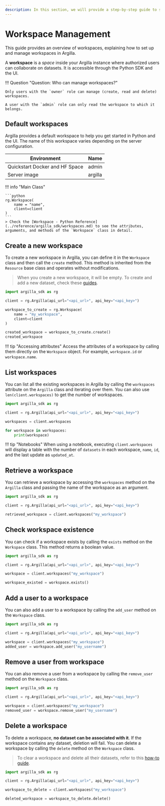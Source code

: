 ```yaml
---
description: In this section, we will provide a step-by-step guide to show how to manage workspaces.
---
```


# Workspace Management

This guide provides an overview of workspaces, explaining how to set up and manage workspaces in Argilla.

A **workspace** is a *space* inside your Argilla instance where authorized users can collaborate on datasets. It is accessible through the Python SDK and the UI.

!!! Question "Question: Who can manage workspaces?"

    Only users with the `owner` role can manage (create, read and delete) workspaces.

    A user with the `admin` role can only read the workspace to which it belongs.

## Default workspaces

Argilla provides a default workspace to help you get started in Python and the UI. The name of this workspace varies depending on the server configuration.

| Environment                   | Name | 
|-------------------------------|----------|
| Quickstart Docker and HF Space | admin    | 
| Server image                  | argilla  |

!!! info "Main Class"

    ```python
    rg.Workspace(
        name = "name",
        client=client
    )
    ```
    > Check the [Workspace - Python Reference](../reference/argilla_sdk/workspaces.md) to see the attributes, arguments, and methods of the `Workspace` class in detail.

## Create a new workspace

To create a new workspace in Argilla, you can define it in the `Workspace` class and then call the `create` method. This method is inherited from the `Resource` base class and operates without modifications.

> When you create a new workspace, it will be empty. To create and add a new dataset, check these [guides](../dataset.md).

```python
import argilla_sdk as rg

client = rg.Argilla(api_url="<api_url>", api_key="<api_key>")

workspace_to_create = rg.Workspace(
    name = "my_workspace",
    client=client
)

created_workspace = workspace_to_create.create()
created_workspace
```
!!! tip "Accessing attributes"
    Access the attributes of a workspace by calling them directly on the `Workspace` object. For example, `workspace.id` or `workspace.name`.

## List workspaces

You can list all the existing workspaces in Argilla by calling the `workspaces` attribute on the `Argilla` class and iterating over them. You can also use `len(client.workspaces)` to get the number of workspaces.

```python
import argilla_sdk as rg

client = rg.Argilla(api_url="<api_url>", api_key="<api_key>")

workspaces = client.workspaces

for workspace in workspaces:
    print(workspace)
```
!!! tip "Notebooks"
    When using a notebook, executing `client.workspaces` will display a table with the number of `datasets` in each workspace, `name`, `id`, and the last update as `updated_at`.

## Retrieve a workspace

You can retrieve a workspace by accessing the `workspaces` method on the `Argilla` class and passing the name of the workspace as an argument.

```python
import argilla_sdk as rg

client = rg.Argilla(api_url="<api_url>", api_key="<api_key>")

retrieved_workspace = client.workspaces("my_workspace")
```

## Check workspace existence

You can check if a workspace exists by calling the `exists` method on the `Workspace` class. This method returns a boolean value.

```python
import argilla_sdk as rg

client = rg.Argilla(api_url="<api_url>", api_key="<api_key>")

workspace = client.workspaces("my_workspace")

workspace_existed = workspace.exists()
```

## Add a user to a workspace

You can also add a user to a workspace by calling the `add_user` method on the `Workspace` class.

```python
import argilla_sdk as rg

client = rg.Argilla(api_url="<api_url>", api_key="<api_key>")

workspace = client.workspaces("my_workspace")
added_user = workspace.add_user("my_username")
```

## Remove a user from workspace

You can also remove a user from a workspace by calling the `remove_user` method on the `Workspace` class.

```python
import argilla_sdk as rg

client = rg.Argilla(api_url="<api_url>", api_key="<api_key>")

workspace = client.workspaces("my_workspace")
removed_user = workspace.remove_user("my_username")
```

## Delete a workspace

To delete a workspace, **no dataset can be associated with it**. If the workspace contains any dataset, deletion will fail. You can delete a workspace by calling the `delete` method on the `Workspace` class.

> To clear a workspace and delete all their datasets, refer to this [how-to guide](dataset.md).

```python
import argilla_sdk as rg

client = rg.Argilla(api_url="<api_url>", api_key="<api_key>")

workspace_to_delete = client.workspaces("my_workspace")

deleted_workspace = workspace_to_delete.delete()
```